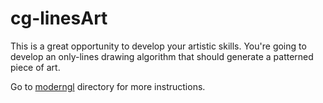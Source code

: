 # cg-linesArt

This is a great opportunity to develop your artistic skills. You're
going to develop an only-lines drawing algorithm that should generate
a patterned piece of art.

Go to [moderngl](./moderngl/) directory for more instructions.
